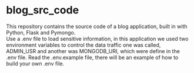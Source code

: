 # blog_src_code
This repository contains the source code of a blog application, built in with Python, Flask and Pymongo.   
Use a .env file to load sensitive information, in this application we used two environment variables to control the data traffic one was called, ADMIN_USR and another was MONGODB_URI, which were define in the .env file. Read the .env.example file, there will be an example of how to build your own .env file.

